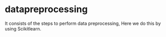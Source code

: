 # datapreprocessing
It consists of the steps to perform data preprocessing, 
Here we do this by using Scikitlearn.
